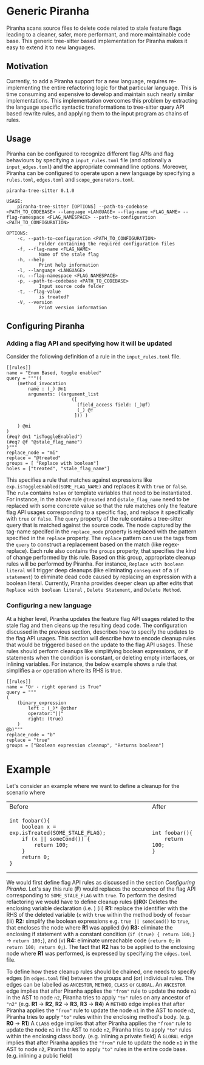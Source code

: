 # Generic Piranha 
Piranha scans source files to delete code related to stale feature flags leading to a cleaner, safer, more performant, and more maintainable code base.
This generic tree-sitter based implementation for Piranha makes it easy to extend it to new languages.


## Motivation 

Currently, to add a Piranha support for a new language, requires re-implementing the entire refactoring logic for that particular language. This is time consuming and expensive to develop and maintain such nearly similar implementations.
This implementation overcomes this problem by extracting the language specific syntactic transformations to tree-sitter query API based rewrite rules, and applying them to the input program as chains of rules.

<!-- ## Overview 

At a higher level, Piranha updates the feature flag API usages related to the stale flag and then cleans up the resulting dead code. 
Cleaning up the dead code involves edits like deleting the consequent of a if statement, or simplifying a boolean expression, or inlining a variable.

We decompose the refactoring performed by Piranha into a chain (like `flat_map`/`chain`) of destructuve rewrites to the program.
For instance, `if (a || exp.isTreated(STALE_FLAG)) { return a ; } return b;` would be replaced with `if (a || true) { return a ; } return b;` and then it with `if (true) { return a ; } return b;` and then with `return a ;`. -->

## Usage 
Piranha can be configured to recognize different flag APIs and flag behaviours by specifying a `input_rules.toml` file (and optionally a `input_edges.toml`) and the appropriate command line options. Moreover, Piranha can be configured to operate upon a new language by specifying a `rules.toml`, `edges.toml` and `scope_generators.toml`.
```
piranha-tree-sitter 0.1.0

USAGE:
    piranha-tree-sitter [OPTIONS] --path-to-codebase <PATH_TO_CODEBASE> --language <LANGUAGE> --flag-name <FLAG_NAME> --flag-namespace <FLAG_NAMESPACE> --path-to-configuration <PATH_TO_CONFIGURATION>

OPTIONS:
    -c, --path-to-configuration <PATH_TO_CONFIGURATION>
            Folder containing the required configuration files
    -f, --flag-name <FLAG_NAME>
            Name of the stale flag
    -h, --help
            Print help information
    -l, --language <LANGUAGE>
    -n, --flag-namespace <FLAG_NAMESPACE>
    -p, --path-to-codebase <PATH_TO_CODEBASE>
            Input source code folder
    -t, --flag-value
            is treated?
    -V, --version
            Print version information
```

## Configuring Piranha  
### Adding a flag API and specifying how it will be updated
Consider the following definition of a rule in the `input_rules.toml` file. 
```
[[rules]]
name = "Enum Based, toggle enabled"
query = """((
	(method_invocation 
    	name : (_) @n1
        arguments: ((argument_list 
        				([
                          (field_access field: (_)@f)
                          (_) @f
                         ])) )
        	
    ) @mi
)
(#eq? @n1 "isToggleEnabled")
(#eq? @f "@stale_flag_name")
)"""
replace_node = "mi"
replace = "@treated"
groups = [ "Replace with boolean"]
holes = ["treated", "stale_flag_name"]
```
This specifies a rule that matches against expressions like `exp.isToggleEnabled(SOME_FLAG_NAME)` and replaces it with `true` or `false`. The `rule` contains `holes` or template variables that need to be instantiated. For instance, in the above rule `@treated` and `@stale_flag_name` need to be replaced with some 
concrete value so that the rule matches only the feature flag API usages corresponding to a specific flag, and replace it specifically with `true` or `false`. 
The `query` property of the rule contains a tree-sitter query that is matched against the source code. 
The node captured by the tag-name specifed in the `replace_node` property is replaced with the pattern specified in the `replace` property.
The `replace` pattern can use the tags from the `query` to construct a replacement based on the match (like regex-replace).
Each rule also contains the `groups` property, that specifies the kind of change performed by this rule. Based on this group, appropriate 
cleanup rules will be performed by Piranha. For instance, `Replace with boolean literal` will trigger deep cleanups (like eliminating `consequent` of a `if statement`) to eliminate dead code caused by replacing an expression with a boolean literal. 
Currently, Piranha provides deeper clean up after edits that `Replace with boolean literal` , `Delete Statement`, and `Delete Method`.

### Configuring a new language 
At a higher level, Piranha updates the feature flag API usages related to the stale flag and then cleans up the resulting dead code. 
The configuration discussed in the previous section, describes how to specify the updates to the flag API usages. 
This section will describe how to encode cleanup rules that would be triggered based on the update to the flag API usages.
These rules should perform cleanups like simplifying boolean expressions, or if statements when the condition is constant, or deleting empty interfaces, or inlining variables.
For instance, the below example shows a rule that simplifies a `or` operation where its RHS is true. 
```
[[rules]]
name = "Or - right operand is True"
query = """
(
    (binary_expression
        left : (_)* @other
        operator:"||"
        right: (true)
    )
@b)"""
replace_node = "b"
replace = "true"
groups = ["Boolean expression cleanup", "Returns boolean"]
```

# Example
Let's consider an example where we want to define a cleanup for the scenario where 
<table>
<tr>
<td> Before </td> <td> After </td>
</tr>
<tr>
<td>

```
int foobar(){
    boolean x = exp.isTreated(SOME_STALE_FLAG);
    if (x || someCond()) {
        return 100;
    }
    return 0;
}
```

</td>

<td>

```
int foobar(){
    return 100;
}
```

</td>

</table>

We would first define flag API rules as discussed in the section *Configuring Piranha*. Let's say this rule (**F**) would replaces the occurence of the flag API corresponding to `SOME_STALE_FLAG` with `true`. To perform the desired refactoring we would have to define cleanup rules (i)**R0:** Deletes the enclosing variable declaration (i.e. ) (ii) **R1:** replace the identifier with the RHS of the deleted variable (`x` with `true` within the method body of `foobar` (iii) **R2:** simplify the boolean expressions e.g. `true || someCond()` to `true`, that encloses the node where **R1** was applied (iv) **R3:** eliminate the enclosing if statement with a constant condition (`if (true) { return 100;}` -> `return 100;`), and (v) **R4:** eliminate unreachable code (`return 0;` in `return 100; return 0;`).
The fact that **R2** has to be applied to the enclosing node where **R1** was performed, is expressed by specifying the `edges.toml` file. 

To define how these cleanup rules should be chained, one needs to specify edges (in `edges.toml` file) between the groups and (or) individual rules.
The edges can be labelled as `ANCESTOR`, `METHOD`, `CLASS` or `GLOBAL`. 
An `ANCESTOR` edge implies that after Piranha applies the `"from"` rule to update the node `n1` in the AST to node `n2`, Piranha tries to apply `"to"` rules on any ancestor of `"n2"` (e.g. **R1** -> **R2**, **R2** -> **R3**, **R3** -> **R4**)
A `METHOD` edge implies that after Piranha applies the `"from"` rule to update the node `n1` in the AST to node `n2`, Piranha tries to apply `"to"` rules within the enclosing method's body. (e.g. **R0** -> **R1**)
A `CLASS` edge implies that after Piranha applies the `"from"` rule to update the node `n1` in the AST to node `n2`, Piranha tries to apply `"to"` rules within the enclosing class body. (e.g. inlining a private field)
A `GLOBAL` edge implies that after Piranha applies the `"from"` rule to update the node `n1` in the AST to node `n2`, Piranha tries to apply `"to"` rules in the entire code base. (e.g. inlining a public field)

<!-- One can also encode more complicated scenarios where one rule is dependent on a previously applied rule. Let's say you want to eliminate a method declaration with a specific desired annotation and then delete its usages. For such a scenario two rules will be required, where the first rule (`r1`) matches the method declaration with the desired annotation and the second rule `r2` replaces the invocation of **this** matched method with `true`.  -->



